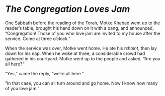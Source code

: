 # ***The Congregation Loves Jam***



One Sabbath before the reading of the Torah, Motke Khabad went up to the reader’s table, brought his hand down on it with a bang, and announced, “Congregation! Those of you who love jam are invited to my house after the service. Come at three o’clock.”

When the service was over, Motke went home. He ate his *tsholnt*, then lay down for his nap. When he woke at three, a considerable crowd had gathered in his courtyard. Motke went up to the people and asked, “Are you all here?”

“Yes,” came the reply, “we’re all here.”

“In that case, you can all turn around and go home. Now I know how many of you love jam.”